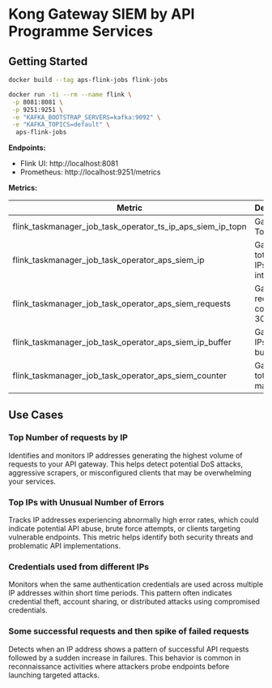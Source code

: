 # Kong Gateway SIEM by API Programme Services

## Getting Started

```sh
docker build --tag aps-flink-jobs flink-jobs

docker run -ti --rm --name flink \
 -p 8081:8081 \
 -p 9251:9251 \
 -e "KAFKA_BOOTSTRAP_SERVERS=kafka:9092" \
 -e "KAFKA_TOPICS=default" \
  aps-flink-jobs
```

**Endpoints:**

- Flink UI: http://localhost:8081
- Prometheus: http://localhost:9251/metrics

**Metrics:**

| Metric                                                     | Description                               |
| ---------------------------------------------------------- | ----------------------------------------- |
| flink_taskmanager_job_task_operator_ts_ip_aps_siem_ip_topn | Gauge of Top N IPs                        |
| flink_taskmanager_job_task_operator_aps_siem_ip            | Gauge of total unique IPs in 30s interval |
| flink_taskmanager_job_task_operator_aps_siem_requests      | Gauge of request count in 30s interval    |
| flink_taskmanager_job_task_operator_aps_siem_ip_buffer     | Gauge of IPs data buffered                |
| flink_taskmanager_job_task_operator_aps_siem_counter       | Gauge of total mappings                   |

## Use Cases

### Top Number of requests by IP

Identifies and monitors IP addresses generating the highest volume of requests to your API gateway. This helps detect potential DoS attacks, aggressive scrapers, or misconfigured clients that may be overwhelming your services.

### Top IPs with Unusual Number of Errors

Tracks IP addresses experiencing abnormally high error rates, which could indicate potential API abuse, brute force attempts, or clients targeting vulnerable endpoints. This metric helps identify both security threats and problematic API implementations.

### Credentials used from different IPs

Monitors when the same authentication credentials are used across multiple IP addresses within short time periods. This pattern often indicates credential theft, account sharing, or distributed attacks using compromised credentials.

### Some successful requests and then spike of failed requests

Detects when an IP address shows a pattern of successful API requests followed by a sudden increase in failures. This behavior is common in reconnaissance activities where attackers probe endpoints before launching targeted attacks.
